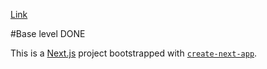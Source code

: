 [Link](https://questionnaire-builder-app.vercel.app/quiz?page=1)

#Base level DONE

This is a [Next.js](https://nextjs.org) project bootstrapped with [`create-next-app`](https://nextjs.org/docs/app/api-reference/cli/create-next-app).

